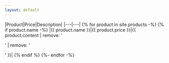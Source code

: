 ```yaml
---
layout: default
---
```

|Product|Price|Description|
|---|---|
{% for product in site.products -%}
{% if product.name -%}
|{{ product.name }}|{{ product.price }}|{{ product.content | remove: '<p>' | remove: '</p>' }}|
{% endif %}
{%- endfor -%}